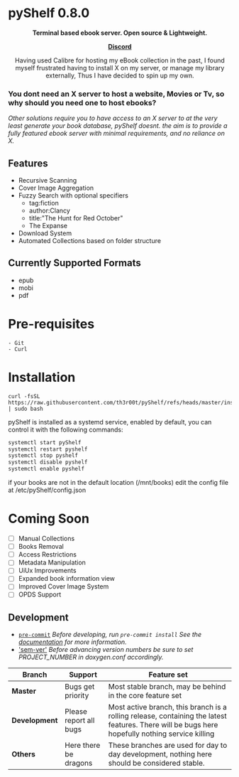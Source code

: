# pyShelf 0.8.0

<p align="center"><b>Terminal based ebook server. Open source & Lightweight.</b></p>
<p align="center"><b><a href="https://discord.gg/H9TbNJS">Discord</a></b></p>
<p align="center">
	Having used Calibre for hosting my eBook collection in the 
	past, I found myself frustrated having to install X on my server, or manage my
	library externally, Thus I have decided to spin up my own.
</p>


### You dont need an X server to host a website, Movies or Tv, so why should you need one to host ebooks?

_Other solutions require you to have access to an X server to at the very least
generate your book database, pyShelf doesnt. the aim is to provide a fully featured
ebook server with minimal requirements, and no reliance on X._


## Features

* Recursive Scanning
* Cover Image Aggregation
* Fuzzy Search with optional specifiers
	- tag:fiction
	- author:Clancy
	- title:"The Hunt for Red October"
	- The Expanse
* Download System
* Automated Collections based on folder structure

## Currently Supported Formats

* epub
* mobi
* pdf

# Pre-requisites
	- Git
	- Curl

# Installation
	curl -fsSL https://raw.githubusercontent.com/th3r00t/pyShelf/refs/heads/master/install.sh | sudo bash

pyShelf is installed as a systemd service, enabled by default, you can control it with the following commands:

```bash
systemctl start pyShelf
systemctl restart pyshelf
systemctl stop pyshelf
systemctl disable pyshelf
systemctl enable pyshelf
````

if your books are not in the default location (/mnt/books) edit the config file at /etc/pyShelf/config.json

# Coming Soon
- [ ] Manual Collections
- [ ] Books Removal
- [ ] Access Restrictions
- [ ] Metadata Manipulation
- [ ] UiUx Improvements
- [ ] Expanded book information view
- [ ] Improved Cover Image System
- [ ] OPDS Support

## Development

* [`pre-commit`](https://pre-commit.com/)
_Before developing, run `pre-commit install` See the [documentation](https://pre-commit.com/) for more information._
* ['sem-ver'](https://semver.org)
_Before advancing version numbers be sure to set PROJECT_NUMBER in doxygen.conf accordingly._

| Branch | Support | Feature set |
| --- | --- | --- |
| <b>Master<b> | Bugs get priority | Most stable branch, may be behind in the core feature set |
 | <b>Development</b>| Please report all bugs | Most active branch, this branch is a rolling release, containing the latest features. There will be bugs here hopefully nothing service killing |
 | <b>Others</b> | Here there be dragons | These branches are used for day to day development, nothing here should be considered stable.
